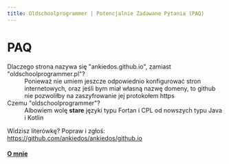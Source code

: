 ```yaml
---
title: Oldschoolprogrammer | Potencjalnie Zadawane Pytania (PAQ)
---
```


# PAQ
<dl>
    <dt>Dlaczego strona nazywa się "ankiedos.github.io", zamiast "oldschoolprogrammer.pl"?</dt>
    <dd>Ponieważ nie umiem jeszcze odpowiednio konfigurować stron internetowych, oraz jeśli bym miał własną nazwę domeny, to github nie pozwoliłby na zaszyfrowanie jej protokołem https</dd>
    <dt>Czemu "oldschoolprogrammer"?</dt>
    <dd>Albowiem wolę <b>stare</b> języki typu Fortan i CPL od nowszych typu Java i Kotlin</dd>
</dl>

Widzisz literówkę? Popraw i zgłoś: <https://github.com/ankiedos/ankiedos/github.io>
#### [O mnie](about.md)
